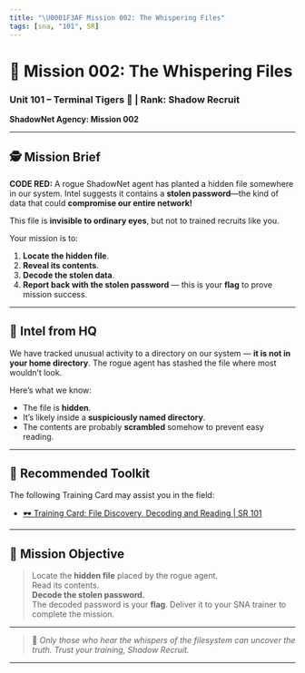 ```yaml
---
title: "\U0001F3AF Mission 002: The Whispering Files"
tags: [sna, "101", SR]
---
```


# 🎯 Mission 002: The Whispering Files

### Unit 101 – Terminal Tigers 🐯 | Rank: Shadow Recruit

**ShadowNet Agency: Mission 002**

---

## 🕵️ Mission Brief

**CODE RED:** A rogue ShadowNet agent has planted a hidden file somewhere in our system. Intel suggests it contains a **stolen password**—the kind of data that could **compromise our entire network!**

This file is **invisible to ordinary eyes**, but not to trained recruits like you.

Your mission is to:

1. **Locate the hidden file**.
2. **Reveal its contents**.
3. **Decode the stolen data**.
4. **Report back with the stolen password** — this is your **flag** to prove mission success.

---

## 🧭 Intel from HQ

We have tracked unusual activity to a directory on our system — **it is not in your home directory**. The rogue agent has stashed the file where most wouldn’t look.

Here’s what we know:

- The file is **hidden**.
- It’s likely inside a **suspiciously named directory**.
- The contents are probably **scrambled** somehow to prevent easy reading.

---

## 🎒 Recommended Toolkit

The following Training Card may assist you in the field:

- [🕶️ Training Card: File Discovery, Decoding and Reading | SR 101](u101-sr-002-training.md)

---

## 📝 Mission Objective

> Locate the **hidden file** placed by the rogue agent.  
> Read its contents.  
> **Decode the stolen password.**  
> The decoded password is your **flag**. Deliver it to your SNA trainer to complete the mission.

---

> 🐯 _Only those who hear the whispers of the filesystem can uncover the truth. Trust your training, Shadow Recruit._

---
